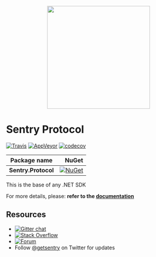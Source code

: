 <p align="center">
  <a href="https://sentry.io" target="_blank" align="center">
    <img src="https://sentry-brand.storage.googleapis.com/sentry-logo-black.png" width="280">
  </a>
  <br />
</p>

Sentry Protocol
===========

[![Travis](https://travis-ci.org/getsentry/sentry-dotnet-protocol.svg?branch=master)](https://travis-ci.org/getsentry/sentry-dotnet-protocol)
[![AppVeyor](https://ci.appveyor.com/api/projects/status/p74mw2s92uf4uqit/branch/master?svg=true)](https://ci.appveyor.com/project/sentry/sentry-dotnet-protocol/branch/master)
[![codecov](https://codecov.io/gh/getsentry/sentry-dotnet-protocol/branch/master/graph/badge.svg)](https://codecov.io/gh/getsentry/sentry-dotnet-protocol)


|      Package name                 |        NuGet         |
| ----------------------------- | -------------------: |
|         **Sentry.Protocol**            |    [![NuGet](https://img.shields.io/nuget/vpre/Sentry.Protocol.svg)](https://www.nuget.org/packages/Sentry.Protocol)   |

This is the base of any .NET SDK

For more details, please: **refer to the [documentation](https://getsentry.github.io/sentry-dotnet-protocol/index.html)**


## Resources
* [![Gitter chat](https://img.shields.io/gitter/room/getsentry/dotnet.svg)](https://gitter.im/getsentry/dotnet)
* [![Stack Overflow](https://img.shields.io/badge/stack%20overflow-sentry-green.svg)](http://stackoverflow.com/questions/tagged/sentry)
* [![Forum](https://img.shields.io/badge/forum-sentry-green.svg)](https://forum.sentry.io/c/sdks)
* Follow [@getsentry](https://twitter.com/getsentry) on Twitter for updates
